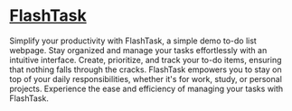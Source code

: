 # [FlashTask](https://flashtask.vercel.app)

Simplify your productivity with FlashTask, a simple demo to-do list webpage. Stay organized and manage your tasks effortlessly with an intuitive interface. Create, prioritize, and track your to-do items, ensuring that nothing falls through the cracks. FlashTask empowers you to stay on top of your daily responsibilities, whether it's for work, study, or personal projects. Experience the ease and efficiency of managing your tasks with FlashTask.
